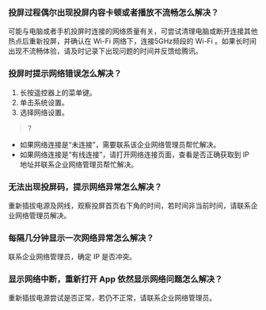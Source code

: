 
### 投屏过程偶尔出现投屏内容卡顿或者播放不流畅怎么解决？
可能与电脑或者手机投屏时连接的网络质量有关，可尝试清理电脑或断开连接其他热点后重新投屏，并确认在 Wi-Fi 网络下，连接5GHz频段的 Wi-Fi 。如果长时间出现不流畅体验，请及时记录下出现问题的时间并反馈给腾讯。

### 投屏时提示网络错误怎么解决？
1. 长按遥控器上的菜单键。
2. 单击系统设置。
3. 选择网络设置。

>?
- 如果网络连接是“未连接”，需要联系该企业网络管理员帮忙解决。
- 如果网络连接是“有线连接”，请打开网络连接页面，查看是否正确获取到 IP 地址并联系企业网络管理员帮忙解决。

### 无法出现投屏码，提示网络异常怎么解决？
重新插拔电源及网线，观察投屏首页右下角的时间，若时间非当前时间，请联系企业网络管理员解决。

### 每隔几分钟显示一次网络异常怎么解决？
联系企业网络管理员，确定 IP 是否冲突。

### 显示网络中断，重新打开 App 依然显示网络问题怎么解决？
重新插拔电源尝试是否正常，若仍不正常，请联系企业网络管理员。
